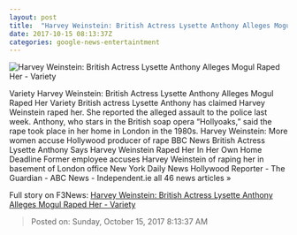 ```yaml
---
layout: post
title:  "Harvey Weinstein: British Actress Lysette Anthony Alleges Mogul Raped Her - Variety"
date: 2017-10-15 08:13:37Z
categories: google-news-entertaintment
---
```


![Harvey Weinstein: British Actress Lysette Anthony Alleges Mogul Raped Her - Variety](https://pmcvariety.files.wordpress.com/2017/10/lysette-anthony.jpg?w=700&h=393&crop=1)

Variety Harvey Weinstein: British Actress Lysette Anthony Alleges Mogul Raped Her Variety British actress Lysette Anthony has claimed Harvey Weinstein raped her. She reported the alleged assault to the police last week. Anthony, who stars in the British soap opera “Hollyoaks,” said the rape took place in her home in London in the 1980s. Harvey Weinstein: More women accuse Hollywood producer of rape BBC News British Actress Lysette Anthony Says Harvey Weinstein Raped Her In Her Own Home Deadline Former employee accuses Harvey Weinstein of raping her in basement of London office New York Daily News Hollywood Reporter - The Guardian - ABC News - Independent.ie all 46 news articles »


Full story on F3News: [Harvey Weinstein: British Actress Lysette Anthony Alleges Mogul Raped Her - Variety](http://www.f3nws.com/n/ySNXTD)

> Posted on: Sunday, October 15, 2017 8:13:37 AM

